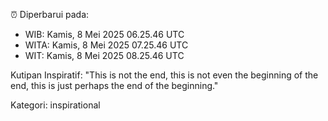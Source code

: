 ⏰ Diperbarui pada:
- WIB: Kamis, 8 Mei 2025 06.25.46 UTC
- WITA: Kamis, 8 Mei 2025 07.25.46 UTC
- WIT: Kamis, 8 Mei 2025 08.25.46 UTC

Kutipan Inspiratif:
"This is not the end, this is not even the beginning of the end, this is just perhaps the end of the beginning."


Kategori: inspirational

